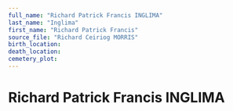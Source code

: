 ```yaml
---
full_name: "Richard Patrick Francis INGLIMA"
last_name: "Inglima"
first_name: "Richard Patrick Francis"
source_file: "Richard Ceiriog MORRIS"
birth_location:
death_location:
cemetery_plot: 
---
```

# Richard Patrick Francis INGLIMA
